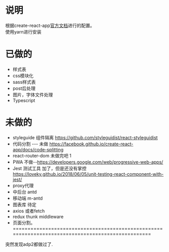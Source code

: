# 说明
根据create-react-app[官方文档](https://facebook.github.io/create-react-app/docs/documentation-intro)进行的配置。   
使用yarn进行安装
# 已做的  
* 样式表
* css模块化
* sass样式表
* post后处理
* 图片，字体文件处理
* Typescript 
# 未做的
* styleguide 组件隔离   https://github.com/styleguidist/react-styleguidist   
* 代码分割 --- 未做  https://facebook.github.io/create-react-app/docs/code-splitting
* react-router-dom 未做完吧 1
* PWA 不做--https://developers.google.com/web/progressive-web-apps/
* Jest 测试工具 加了，但是还没有掌控 https://loveky.github.io/2018/06/05/unit-testing-react-component-with-jest/
* proxy代理
* 中后台 antd
* 移动端 m-antd
* 图表库 待定
* axios 或者fetch
* redux thunk middleware
* 页面分割。
==================================================================================================

突然发现adp2都做过了.
